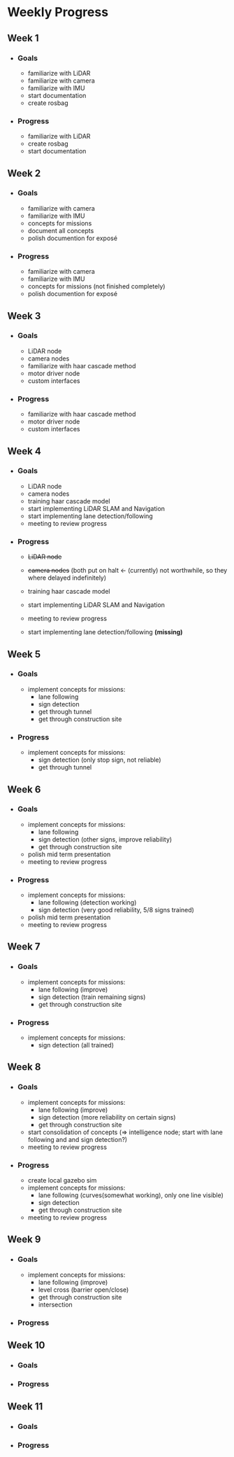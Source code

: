 # Weekly Progress

## Week 1

- ### Goals

  - familiarize with LiDAR
  - familiarize with camera
  - familiarize with IMU
  - start documentation
  - create rosbag

- ### Progress

  - familiarize with LiDAR
  - create rosbag
  - start documentation

## Week 2

- ### Goals

  - familiarize with camera
  - familiarize with IMU
  - concepts for missions
  - document all concepts
  - polish documention for exposé

- ### Progress

  - familiarize with camera
  - familiarize with IMU
  - concepts for missions (not finished completely)
  - polish documention for exposé

## Week 3

- ### Goals

  - LiDAR node
  - camera nodes
  - familiarize with haar cascade method
  - motor driver node
  - custom interfaces

- ### Progress

  - familiarize with haar cascade method
  - motor driver node
  - custom interfaces

## Week 4

- ### Goals

  - LiDAR node
  - camera nodes
  - training haar cascade model
  - start implementing LiDAR SLAM and Navigation
  - start implementing lane detection/following
  - meeting to review progress

- ### Progress

  - ~~LiDAR node~~
  - ~~camera nodes~~ (both put on halt <- (currently) not worthwhile, so they where delayed indefinitely)
  - training haar cascade model
  - start implementing LiDAR SLAM and Navigation
  - meeting to review progress

  - start implementing lane detection/following **(missing)**

## Week 5

- ### Goals

  - implement concepts for missions:
    - lane following
    - sign detection
    - get through tunnel
    - get through construction site

- ### Progress

  - implement concepts for missions:
    - sign detection (only stop sign, not reliable)
    - get through tunnel

## Week 6

- ### Goals

  - implement concepts for missions:
    - lane following
    - sign detection (other signs, improve reliability)
    - get through construction site
  - polish mid term presentation
  - meeting to review progress

- ### Progress

  - implement concepts for missions:
    - lane following (detection working)
    - sign detection (very good reliability, 5/8 signs trained)
  - polish mid term presentation
  - meeting to review progress

## Week 7

- ### Goals

  - implement concepts for missions:
    - lane following (improve)
    - sign detection (train remaining signs)
    - get through construction site

- ### Progress

  - implement concepts for missions:
    - sign detection (all trained)

## Week 8

- ### Goals

  - implement concepts for missions:
    - lane following (improve)
    - sign detection (more reliability on certain signs)
    - get through construction site
  - start consolidation of concepts (=> intelligence node; start with lane following and and sign detection?)
  - meeting to review progress

- ### Progress

  - create local gazebo sim
  - implement concepts for missions:
    - lane following (curves(somewhat working), only one line visible)
    - sign detection
    - get through construction site
  - meeting to review progress

## Week 9

- ### Goals

  - implement concepts for missions:
    - lane following (improve)
    - level cross (barrier open/close)
    - get through construction site
    - intersection

- ### Progress

## Week 10

- ### Goals

- ### Progress

## Week 11

- ### Goals

- ### Progress
